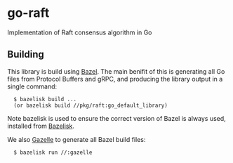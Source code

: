 # go-raft
Implementation of Raft consensus algorithm in Go

## Building
This library is build using [Bazel](https://bazel.build/). The main benifit
of this is generating all Go files from Protocol Buffers and gRPC, and
producing the library output in a single command:
```
  $ bazelisk build ...
  (or bazelisk build //pkg/raft:go_default_library)
```

Note bazelisk is used to ensure the correct version of Bazel is always used,
installed from [Bazelisk](https://github.com/bazelbuild/bazelisk).

We also [Gazelle](https://github.com/bazelbuild/bazel-gazelle) to generate
all Bazel build files:
```
  $ bazelisk run //:gazelle
```
